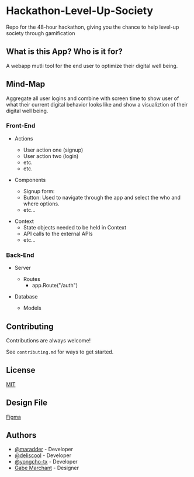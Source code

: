 # Hackathon-Level-Up-Society
Repo for the 48-hour hackathon, giving you the chance to help level-up society through gamification

## What is this App? Who is it for?
A webapp mutli tool for the end user to optimize their digital well being.

## Mind-Map
Aggregate all user logins and combine with screen time to show user of what their current digital behavior looks like and show a visualiztion of their digital well being.

### Front-End
- Actions
    *    User action one (signup)
    *    User action two (login)
    *    etc.
    *    etc.

- Components
    *   Signup form:
    *   Button: Used to navigate through the app and select the who and where options.
    *   etc...  

* Context
    * State objects needed to be held in Context
    * API calls to the external APIs
    * etc...
    

### Back-End
- Server

    - Routes
        - app.Route("/auth")

- Database

    - Models


## Contributing

Contributions are always welcome!

See `contributing.md` for ways to get started.
     

## License

[MIT](https://choosealicense.com/licenses/mit/)

## Design File
[Figma](https://www.figma.com/file/s15jNGHFiBuC3C0oyaJyb6/Level-Up-Hackathon?node-id=0%3A1)
  
## Authors

- [@maradder](https://github.com/maradder) - Developer
- [@deliscool](https://github.com/deliscool) - Developer
- [@yongcho-tx](https://github.com/yongcho-tx/) - Developer
- [Gabe Marchant](https://dribbble.com/gaebmarchant) - Designer
  
